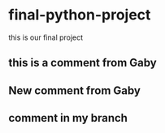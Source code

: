 # final-python-project
this is our final project 
## this is a comment from Gaby 

## New comment from Gaby 

## comment in my branch

